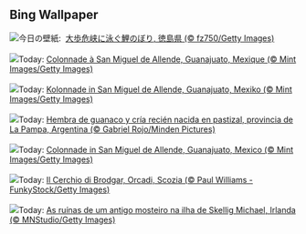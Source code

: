 ## Bing Wallpaper
![](https://www.bing.com/th?id=OHR.ChildrenDay2024_JA-JP8175282270_UHD.jpg&w=1000)今日の壁紙: &nbsp;[大歩危峡に泳ぐ鯉のぼり, 徳島県 (© fz750/Getty Images)](https://www.bing.com/th?id=OHR.ChildrenDay2024_JA-JP8175282270_UHD.jpg)
<br><br/>
![](https://www.bing.com/th?id=OHR.SanMiguelAllende_FR-FR6896201862_UHD.jpg&w=1000)Today: [Colonnade à San Miguel de Allende, Guanajuato, Mexique (© Mint Images/Getty Images)](https://www.bing.com/th?id=OHR.SanMiguelAllende_FR-FR6896201862_UHD.jpg)
<br><br/>
![](https://www.bing.com/th?id=OHR.SanMiguelAllende_DE-DE2308730889_UHD.jpg&w=1000)Today: [Kolonnade in San Miguel de Allende, Guanajuato, Mexiko (© Mint Images/Getty Images)](https://www.bing.com/th?id=OHR.SanMiguelAllende_DE-DE2308730889_UHD.jpg)
<br><br/>
![](https://www.bing.com/th?id=OHR.GuanacoMother_ES-ES1631881267_UHD.jpg&w=1000)Today: [Hembra de guanaco y cría recién nacida en pastizal, provincia de La Pampa, Argentina (© Gabriel Rojo/Minden Pictures)](https://www.bing.com/th?id=OHR.GuanacoMother_ES-ES1631881267_UHD.jpg)
<br><br/>
![](https://www.bing.com/th?id=OHR.SanMiguelAllende_EN-GB7729877471_UHD.jpg&w=1000)Today: [Colonnade in San Miguel de Allende, Guanajuato, Mexico (© Mint Images/Getty Images)](https://www.bing.com/th?id=OHR.SanMiguelAllende_EN-GB7729877471_UHD.jpg)
<br><br/>
![](https://www.bing.com/th?id=OHR.OrkneyStones_IT-IT2078101217_UHD.jpg&w=1000)Today: [Il Cerchio di Brodgar, Orcadi, Scozia (© Paul Williams - FunkyStock/Getty Images)](https://www.bing.com/th?id=OHR.OrkneyStones_IT-IT2078101217_UHD.jpg)
<br><br/>
![](https://www.bing.com/th?id=OHR.JediMonastery_PT-BR8049739935_UHD.jpg&w=1000)Today: [As ruínas de um antigo mosteiro na ilha de Skellig Michael, Irlanda (© MNStudio/Getty Images)](https://www.bing.com/th?id=OHR.JediMonastery_PT-BR8049739935_UHD.jpg)
<br><br/>
